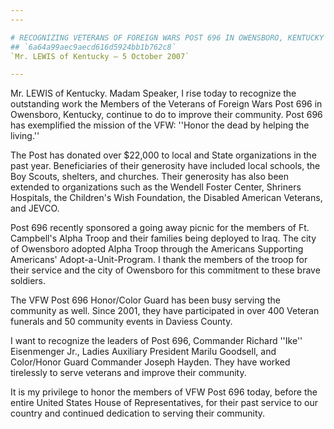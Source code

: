 ```yaml
---
---

# RECOGNIZING VETERANS OF FOREIGN WARS POST 696 IN OWENSBORO, KENTUCKY
## `6a64a99aec9aecd616d5924bb1b762c8`
`Mr. LEWIS of Kentucky — 5 October 2007`

---
```



Mr. LEWIS of Kentucky. Madam Speaker, I rise today to recognize the 
outstanding work the Members of the Veterans of Foreign Wars Post 696 
in Owensboro, Kentucky, continue to do to improve their community. Post 
696 has exemplified the mission of the VFW: ''Honor the dead by helping 
the living.''

The Post has donated over $22,000 to local and State organizations in 
the past year. Beneficiaries of their generosity have included local 
schools, the Boy Scouts, shelters, and churches. Their generosity has 
also been extended to organizations such as the Wendell Foster Center, 
Shriners Hospitals, the Children's Wish Foundation, the Disabled 
American Veterans, and JEVCO.

Post 696 recently sponsored a going away picnic for the members of 
Ft. Campbell's Alpha Troop and their families being deployed to Iraq. 
The city of Owensboro adopted Alpha Troop through the Americans 
Supporting Americans' Adopt-a-Unit-Program. I thank the members of the 
troop for their service and the city of Owensboro for this commitment 
to these brave soldiers.

The VFW Post 696 Honor/Color Guard has been busy serving the 
community as well. Since 2001, they have participated in over 400 
Veteran funerals and 50 community events in Daviess County.

I want to recognize the leaders of Post 696, Commander Richard 
''Ike'' Eisenmenger Jr., Ladies Auxiliary President Marilu Goodsell, 
and Color/Honor Guard Commander Joseph Hayden. They have worked 
tirelessly to serve veterans and improve their community.

It is my privilege to honor the members of VFW Post 696 today, before 
the entire United States House of Representatives, for their past 
service to our country and continued dedication to serving their 
community.
